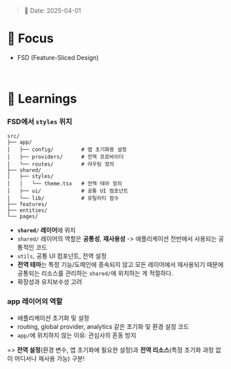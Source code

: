 > 📅 Date: 2025-04-01

# 📌 Focus
- FSD (Feature-Sliced Design)
<br />

# 📝 Learnings
### FSD에서 `styles` 위치
```
src/
├── app/
│   ├── config/         # 앱 초기화용 설정
│   ├── providers/      # 전역 프로바이더
│   └── routes/         # 라우팅 정의
├── shared/
│   ├── styles/
│   │   └── theme.tsx   # 전역 테마 정의
│   ├── ui/             # 공통 UI 컴포넌트
│   └── lib/            # 유틸리티 함수
├── features/
├── entities/
└── pages/
```
- **`shared/` 레이어**에 위치
- `shared/` 레이어의 역할은 **공통성**, **재사용성** -> 애플리케이션 전반에서 사용되는 공통적인 코드
- `utils`, 공통 UI 컴포넌트, 전역 설정
- **전역 테마**는 특정 기능/도메인에 종속되지 않고 모든 레이어에서 재사용되기 때문에 공통되는 리소스를 관리하는 `shared/`에 위치하는 게 적절하다.
- 확장성과 유지보수성 고려

### app 레이어의 역할
- 애플리케이션 초기화 및 설정
- routing, global provider, analytics 같은 초기화 및 환경 설정 코드
- `app/`에 위치하지 않는 이유: 관심사의 혼동 방지

=> **전역 설정**(환경 변수, 앱 초기화에 필요한 설정)과 **전역 리소스**(특정 초기화 과정 없이 어디서나 재사용 가능) 구분!
